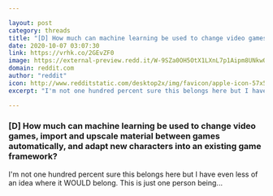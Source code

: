 ```yaml
---

layout: post
category: threads
title: "[D] How much can machine learning be used to change video games, import and upscale material between games automatically, and adapt new characters into an existing game framework?"
date: 2020-10-07 03:07:30
link: https://vrhk.co/2GEvZF0
image: https://external-preview.redd.it/W-9SZa0OH5OtX1LXnL7p1Aipm8UNkwOrv06LdwTZjaU.png?width=900&height=471.204188482&auto=webp&crop=900:471.204188482,smart&s=37fb0df2731d0fdeae2e8e361e989b74eea497e1
domain: reddit.com
author: "reddit"
icon: http://www.redditstatic.com/desktop2x/img/favicon/apple-icon-57x57.png
excerpt: "I'm not one hundred percent sure this belongs here but I have even less of an idea where it WOULD belong. This is just one person being..."

---
```


### [D] How much can machine learning be used to change video games, import and upscale material between games automatically, and adapt new characters into an existing game framework?

I'm not one hundred percent sure this belongs here but I have even less of an idea where it WOULD belong. This is just one person being...